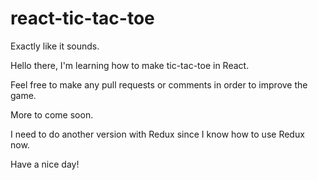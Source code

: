 # react-tic-tac-toe
Exactly like it sounds.

Hello there, I'm learning how to make tic-tac-toe in React.

Feel free to make any pull requests or comments in order to improve the game.

More to come soon.

I need to do another version with Redux since I know how to use Redux now.  

Have a nice day!
